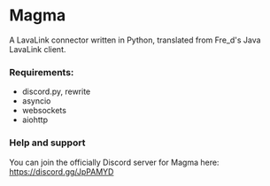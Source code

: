 # Magma

A LavaLink connector written in Python, translated from Fre_d's Java LavaLink client.
### Requirements:
* discord.py, rewrite
* asyncio
* websockets
* aiohttp

### Help and support
You can join the officially Discord server for Magma here:
https://discord.gg/JpPAMYD